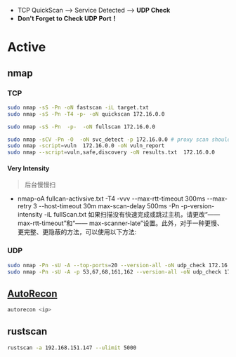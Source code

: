 - TCP QuickScan --> Service Detected --> **UDP Check**
- **Don't Forget to Check UDP Port！**
# Active
## nmap

### TCP
```bash
sudo nmap -sS -Pn -oN fastscan -iL target.txt 
sudo nmap -sS -Pn -T4 -p- -oN quickscan 172.16.0.0

sudo nmap -sS -Pn  -p-  -oN fullscan 172.16.0.0

sudo nmap -sCV -Pn -O  -oN svc_detect -p 172.16.0.0 # proxy scan should add -sT
sudo nmap -script=vuln  172.16.0.0 -oN vuln_report
sudo nmap --script=vuln,safe,discovery -oN results.txt  172.16.0.0
```
#### Very Intensity
>后台慢慢扫
- nmap-oA fullcan-activsive.txt -T4 -vvv --max-rtt-timeout 300ms --max-retry 3 --host-timeout 30m max-scan-delay 500ms -Pn -p-version-intensity -iL fullScan.txt
如果扫描没有快速完成或跳过主机，请更改“—— max-rtt-timeout”和“—— max-scanner-late”设置。此外，对于一种更慢、更完整、更隐蔽的方法，可以使用以下方法:
### UDP
```bash
sudo nmap -Pn -sU -A --top-ports=20 --version-all -oN udp_check 172.16.0.0
sudo nmap -Pn -sU -A -p 53,67,68,161,162 --version-all -oN udp_check 172.16.0.0
```

## [AutoRecon](https://github.com/Tib3rius/AutoRecon)
```bash
autorecon <ip>
```
## rustscan
```bash
rustscan -a 192.168.151.147 --ulimit 5000 
```